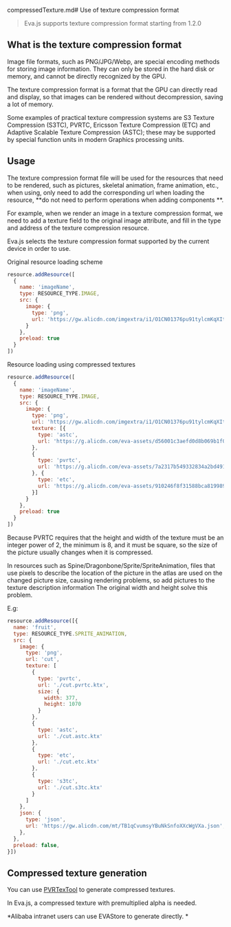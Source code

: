 compressedTexture.md# Use of texture compression format

> Eva.js supports texture compression format starting from 1.2.0

## What is the texture compression format
Image file formats, such as PNG/JPG/Webp, are special encoding methods for storing image information. They can only be stored in the hard disk or memory, and cannot be directly recognized by the GPU.

The texture compression format is a format that the GPU can directly read and display, so that images can be rendered without decompression, saving a lot of memory.

Some examples of practical texture compression systems are S3 Texture Compression (S3TC), PVRTC, Ericsson Texture Compression (ETC) and Adaptive Scalable Texture Compression (ASTC); these may be supported by special function units in modern Graphics processing units.


## Usage
The texture compression format file will be used for the resources that need to be rendered, such as pictures, skeletal animation, frame animation, etc., when using, only need to add the corresponding url when loading the resource, **do not need to perform operations when adding components **.

For example, when we render an image in a texture compression format, we need to add a texture field to the original image attribute, and fill in the type and address of the texture compression resource.

Eva.js selects the texture compression format supported by the current device in order to use.

Original resource loading scheme
```js
resource.addResource([
  {
    name: 'imageName',
    type: RESOURCE_TYPE.IMAGE,
    src: {
      image: {
        type: 'png',
        url: 'https://gw.alicdn.com/imgextra/i1/O1CN01376pu91tylcmKqXIt_!!6000000005971-2-tps-658-1152.png',
      }
    },
    preload: true
  }
])
```

Resource loading using compressed textures

```js
resource.addResource([
  {
    name: 'imageName',
    type: RESOURCE_TYPE.IMAGE,
    src: {
      image: {
        type: 'png',
        url: 'https://gw.alicdn.com/imgextra/i1/O1CN01376pu91tylcmKqXIt_!!6000000005971-2-tps-658-1152.png',
        texture: [{
          type: 'astc',
          url: 'https://g.alicdn.com/eva-assets/d56001c3aefd0d8b069b1f0c4f3d2aec/0.0.1/tmp/08056/image.astc.ktx'
        },
        {
          type: 'pvrtc',
          url: 'https://g.alicdn.com/eva-assets/7a2317b549332834a2bd491e9ce9324a/0.0.1/tmp/835e3/image.pvrtc.ktx'
        }, {
          type: 'etc',
          url: 'https://g.alicdn.com/eva-assets/910246f8f31588bca8199896272b0767/0.0.1/tmp/371ff/image.etc.ktx'
        }]
      }
    },
    preload: true
  }
])
```

Because PVRTC requires that the height and width of the texture must be an integer power of 2, the minimum is 8, and it must be square, so the size of the picture usually changes when it is compressed.

In resources such as Spine/Dragonbone/Sprite/SpriteAnimation, files that use pixels to describe the location of the picture in the atlas are used on the changed picture size, causing rendering problems, so add pictures to the texture description information The original width and height solve this problem.

E.g:

```js
resource.addResource([{
  name: 'fruit',
  type: RESOURCE_TYPE.SPRITE_ANIMATION,
  src: {
    image: {
      type: 'png',
      url: 'cut',
      texture: [
        {
          type: 'pvrtc',
          url: './cut.pvrtc.ktx',
          size: {
            width: 377,
            height: 1070
          }
        },
        {
          type: 'astc',
          url: './cut.astc.ktx'
        },
        {
          type: 'etc',
          url: './cut.etc.ktx'
        },
        {
          type: 's3tc',
          url: './cut.s3tc.ktx'
        }
      ]
    },
    json: {
      type: 'json',
      url: 'https://gw.alicdn.com/mt/TB1qCvumsyYBuNkSnfoXXcWgVXa.json',
    },
  },
  preload: false,
}])
```

## Compressed texture generation
You can use [PVRTexTool](https://developer.imaginationtech.com/pvrtextool/) to generate compressed textures.

In Eva.js, a compressed texture with premultiplied alpha is needed.

*Alibaba intranet users can use EVAStore to generate directly. *


<br/>